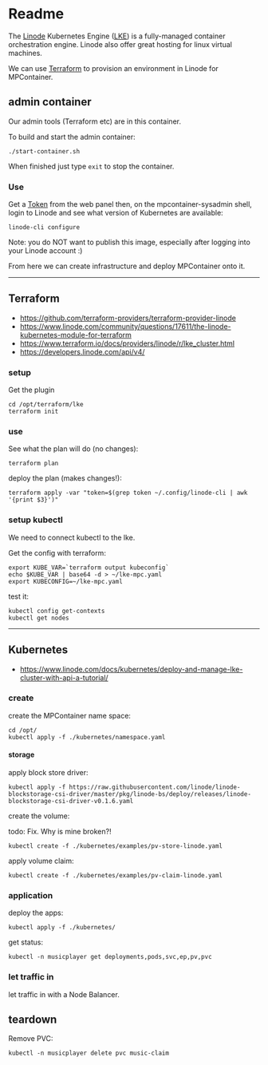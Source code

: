 # Readme

The [Linode](https://www.linode.com/) Kubernetes Engine ([LKE](https://www.linode.com/products/kubernetes/)) is a fully-managed container orchestration engine. Linode also offer great hosting for linux virtual machines.

We can use [Terraform](https://www.terraform.io/) to provision an environment in Linode for MPContainer.

## admin container

Our admin tools (Terraform etc) are in this container.

To build and start the admin container:

```shell
./start-container.sh
```

When finished just type `exit` to stop the container.

### Use

Get a [Token](https://cloud.linode.com/profile/tokens) from the web panel then, on the mpcontainer-sysadmin shell, login to Linode and see what version of Kubernetes are available:

```shell
linode-cli configure
```

Note: you do NOT want to publish this image, especially after logging into your Linode account :)

From here we can create infrastructure and deploy MPContainer onto it.

---

## Terraform

* https://github.com/terraform-providers/terraform-provider-linode
* https://www.linode.com/community/questions/17611/the-linode-kubernetes-module-for-terraform
* https://www.terraform.io/docs/providers/linode/r/lke_cluster.html
* https://developers.linode.com/api/v4/

### setup

Get the plugin

```shell
cd /opt/terraform/lke
terraform init
```

### use

See what the plan will do (no changes):

```
terraform plan
```

deploy the plan (makes changes!):

```
terraform apply -var "token=$(grep token ~/.config/linode-cli | awk '{print $3}')"
```

### setup kubectl

We need to connect kubectl to the lke.

Get the config with terraform:

```
export KUBE_VAR=`terraform output kubeconfig`
echo $KUBE_VAR | base64 -d > ~/lke-mpc.yaml
export KUBECONFIG=~/lke-mpc.yaml
```

test it:

```
kubectl config get-contexts
kubectl get nodes
```

---

## Kubernetes

* https://www.linode.com/docs/kubernetes/deploy-and-manage-lke-cluster-with-api-a-tutorial/

### create

create the MPContainer name space:

```shell
cd /opt/
kubectl apply -f ./kubernetes/namespace.yaml
```

#### storage

apply block store driver:

```shell
kubectl apply -f https://raw.githubusercontent.com/linode/linode-blockstorage-csi-driver/master/pkg/linode-bs/deploy/releases/linode-blockstorage-csi-driver-v0.1.6.yaml
```

create the volume:

todo: Fix. Why is mine broken?!

```shell
kubectl create -f ./kubernetes/examples/pv-store-linode.yaml
```

apply volume claim:

```shell
kubectl create -f ./kubernetes/examples/pv-claim-linode.yaml
```

### application

deploy the apps:

```shell
kubectl apply -f ./kubernetes/
```

get status:

```shell
kubectl -n musicplayer get deployments,pods,svc,ep,pv,pvc
```

### let traffic in

let traffic in with a Node Balancer.

## teardown

Remove PVC:

```shell
kubectl -n musicplayer delete pvc music-claim
```
